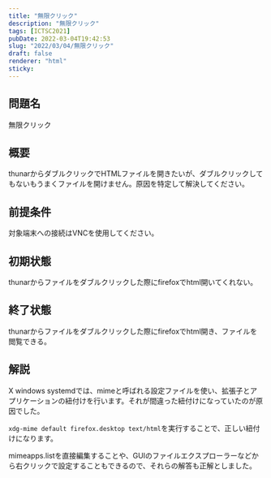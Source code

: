 ```yaml
---
title: "無限クリック"
description: "無限クリック"
tags: [ICTSC2021]
pubDate: 2022-03-04T19:42:53
slug: "2022/03/04/無限クリック"
draft: false
renderer: "html"
sticky: 
---
```



<h2>問題名</h2>



<p>無限クリック</p>



<h2>概要</h2>



<p>thunarからダブルクリックでHTMLファイルを開きたいが、ダブルクリックしてもないもうまくファイルを開けません。原因を特定して解決してください。</p>



<h2>前提条件</h2>



<p>対象端末への接続はVNCを使用してください。</p>



<h2>初期状態</h2>



<p>thunarからファイルをダブルクリックした際にfirefoxでhtml開いてくれない。</p>



<h2>終了状態</h2>



<p>thunarからファイルをダブルクリックした際にfirefoxでhtml開き、ファイルを閲覧できる。</p>



<h2>解説</h2>



<p>X windows systemdでは、mimeと呼ばれる設定ファイルを使い、拡張子とアプリケーションの紐付けを行います。それが間違った紐付けになっていたのが原因でした。</p>



<p><code>xdg-mime default firefox.desktop text/html</code>を実行することで、正しい紐付けになります。</p>



<p>mimeapps.listを直接編集することや、GUIのファイルエクスプローラーなどから右クリックで設定することもできるので、それらの解答も正解としました。</p>
